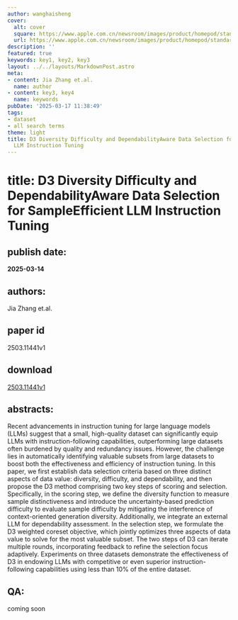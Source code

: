 ```yaml
---
author: wanghaisheng
cover:
  alt: cover
  square: https://www.apple.com.cn/newsroom/images/product/homepod/standard/Apple-HomePod-hero-230118_big.jpg.large_2x.jpg
  url: https://www.apple.com.cn/newsroom/images/product/homepod/standard/Apple-HomePod-hero-230118_big.jpg.large_2x.jpg
description: ''
featured: true
keywords: key1, key2, key3
layout: ../../layouts/MarkdownPost.astro
meta:
- content: Jia Zhang et.al.
  name: author
- content: key3, key4
  name: keywords
pubDate: '2025-03-17 11:38:49'
tags:
- dataset
- all search terms
theme: light
title: D3 Diversity Difficulty and DependabilityAware Data Selection for SampleEfficient
  LLM Instruction Tuning
---
```


# title: D3 Diversity Difficulty and DependabilityAware Data Selection for SampleEfficient LLM Instruction Tuning 
## publish date: 
**2025-03-14** 
## authors: 
  Jia Zhang et.al. 
## paper id
2503.11441v1
## download
[2503.11441v1](http://arxiv.org/abs/2503.11441v1)
## abstracts:
Recent advancements in instruction tuning for large language models (LLMs) suggest that a small, high-quality dataset can significantly equip LLMs with instruction-following capabilities, outperforming large datasets often burdened by quality and redundancy issues. However, the challenge lies in automatically identifying valuable subsets from large datasets to boost both the effectiveness and efficiency of instruction tuning. In this paper, we first establish data selection criteria based on three distinct aspects of data value: diversity, difficulty, and dependability, and then propose the D3 method comprising two key steps of scoring and selection. Specifically, in the scoring step, we define the diversity function to measure sample distinctiveness and introduce the uncertainty-based prediction difficulty to evaluate sample difficulty by mitigating the interference of context-oriented generation diversity. Additionally, we integrate an external LLM for dependability assessment. In the selection step, we formulate the D3 weighted coreset objective, which jointly optimizes three aspects of data value to solve for the most valuable subset. The two steps of D3 can iterate multiple rounds, incorporating feedback to refine the selection focus adaptively. Experiments on three datasets demonstrate the effectiveness of D3 in endowing LLMs with competitive or even superior instruction-following capabilities using less than 10% of the entire dataset.
## QA:
coming soon
